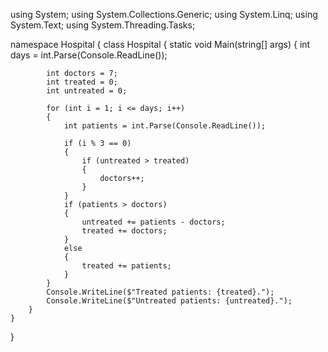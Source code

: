 using System;
using System.Collections.Generic;
using System.Linq;
using System.Text;
using System.Threading.Tasks;

namespace Hospital
{
    class Hospital
    {
        static void Main(string[] args)
        {
            int days = int.Parse(Console.ReadLine());

            int doctors = 7;
            int treated = 0;
            int untreated = 0;

            for (int i = 1; i <= days; i++)
            {
                int patients = int.Parse(Console.ReadLine());

                if (i % 3 == 0)
                {
                    if (untreated > treated)
                    {
                        doctors++;
                    }
                }
                if (patients > doctors)
                {
                    untreated += patients - doctors;
                    treated += doctors;
                }
                else
                {
                    treated += patients;
                }
            }
            Console.WriteLine($"Treated patients: {treated}.");
            Console.WriteLine($"Untreated patients: {untreated}.");
        }
    }
}
